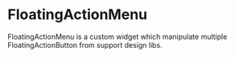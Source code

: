 # FloatingActionMenu
FloatingActionMenu is a custom widget which manipulate multiple FloatingActionButton from support design libs.
